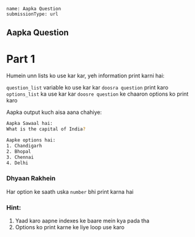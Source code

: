 ```ngMeta
name: Aapka Question
submissionType: url
```

## Aapka Question

# Part 1
Humein unn lists ko use kar kar, yeh information print karni hai:

`question_list` variable ko use kar kar `doosra question` print karo
`options_list` ka use kar kar `doosre question` ke chaaron options ko print karo

Aapka output kuch aisa aana chahiye:

```bash
Aapka Sawaal hai:
What is the capital of India?

Aapke options hai:
1. Chandigarh
2. Bhopal
3. Chennai
4. Delhi
```

### Dhyaan Rakhein
Har option ke saath uska `number` bhi print karna hai

### Hint:
1. Yaad karo aapne indexes ke baare mein kya pada tha
2. Options ko print karne ke liye loop use karo